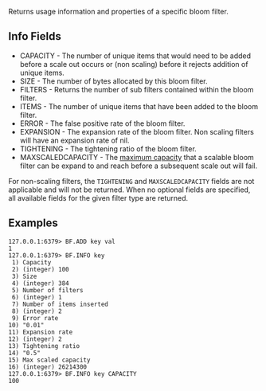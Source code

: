 Returns usage information and properties of a specific bloom filter.

## Info Fields

* CAPACITY - The number of unique items that would need to be added before a scale out occurs or (non scaling) before it rejects addition of unique items. 
* SIZE - The number of bytes allocated by this bloom filter.
* FILTERS - Returns the number of sub filters contained within the bloom filter.
* ITEMS - The number of unique items that have been added to the bloom filter.
* ERROR - The false positive rate of the bloom filter.
* EXPANSION - The expansion rate of the bloom filter. Non scaling filters will have an expansion rate of nil.
* TIGHTENING - The tightening ratio of the bloom filter.
* MAXSCALEDCAPACITY - The [maximum capacity](../topics/bloomfilters.md) that a scalable bloom filter can be expand to and reach before a subsequent scale out will fail.

For non-scaling filters, the `TIGHTENING` and `MAXSCALEDCAPACITY` fields are not applicable and will not be returned.
When no optional fields are specified, all available fields for the given filter type are returned.

## Examples

```
127.0.0.1:6379> BF.ADD key val
1
127.0.0.1:6379> BF.INFO key
 1) Capacity
 2) (integer) 100
 3) Size
 4) (integer) 384
 5) Number of filters
 6) (integer) 1
 7) Number of items inserted
 8) (integer) 2
 9) Error rate
10) "0.01"
11) Expansion rate
12) (integer) 2
13) Tightening ratio
14) "0.5"
15) Max scaled capacity
16) (integer) 26214300
127.0.0.1:6379> BF.INFO key CAPACITY
100
```